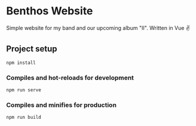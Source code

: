 # Benthos Website
Simple website for my band and our upcoming album "II". Written in Vue ✌

## Project setup
```
npm install
```

### Compiles and hot-reloads for development
```
npm run serve
```

### Compiles and minifies for production
```
npm run build
```
